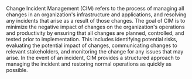 Change Incident Management (CIM) refers to the process of managing all changes in an organization's infrastructure and applications, and resolving any incidents that arise as a result of those changes. The goal of CIM is to minimize the negative impact of changes on the organization's operations and productivity by ensuring that all changes are planned, controlled, and tested prior to implementation. This includes identifying potential risks, evaluating the potential impact of changes, communicating changes to relevant stakeholders, and monitoring the change for any issues that may arise. In the event of an incident, CIM provides a structured approach to managing the incident and restoring normal operations as quickly as possible.
